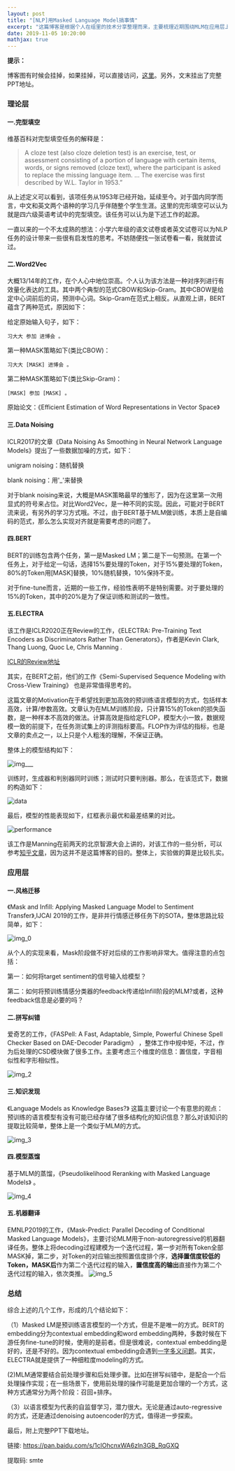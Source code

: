 ```yaml
---
layout: post
title: "[NLP]用Masked Language Model搞事情"
excerpt: "这篇博客是根据个人在组里的技术分享整理而来，主要梳理近期围绕MLM在应用层上的一些工作。比如，可以用于情感迁移，中文纠错，知识发现等。"
date: 2019-11-05 10:20:00
mathjax: true
---
```


**提示：**

博客图有时候会挂掉，如果挂掉，可以直接访问，[这里](https://github.com/zhpmatrix/zhpmatrix.github.io/blob/master/_posts/2019-11-05-mlm.md)。另外，文末挂出了完整PPT地址。


### 理论层

#### 一.完型填空

维基百科对完型填空任务的解释是：

>A cloze test (also cloze deletion test) is an exercise, test, or assessment consisting of a portion of language with certain items, words, or signs removed (cloze text), where the participant is asked to replace the missing language item. … The exercise was first described by W.L. Taylor in 1953.”

从上述定义可以看到，该项任务从1953年已经开始，延续至今。对于国内同学而言，中文和英文两个语种的学习几乎伴随整个学生生涯。这里的完形填空可以认为就是四六级英语考试中的完型填空。该任务可以认为是下述工作的起源。

一直以来的一个不太成熟的想法：小学六年级的语文试卷或者英文试卷可以为NLP任务的设计带来一些很有启发性的思考。不妨随便找一张试卷看一看，我就尝试过。

#### 二.Word2Vec

大概13/14年的工作，在个人心中地位崇高。个人认为该方法是一种对序列进行有效量化表达的工具。其中两个典型的范式CBOW和Skip-Gram。其中CBOW是给定中心词前后的词，预测中心词。Skip-Gram在范式上相反。从直观上讲，BERT蕴含了两种范式，原因如下：

给定原始输入句子，如下：

	习大大 参加 进博会 。

第一种MASK策略如下(类比CBOW)：

	习大大 [MASK] 进博会 。

第二种MASK策略如下(类比Skip-Gram)：

	[MASK] 参加 [MASK] 。

原始论文：《Efficient Estimation of Word Representations in Vector Space》

#### 三.Data Noising

ICLR2017的文章《Data Noising As Smoothing in Neural Network Language Models》提出了一些数据加噪的方式，如下：

unigram noising：随机替换

blank noising：用'_'来替换

对于blank noising来说，大概是MASK策略最早的雏形了，因为在这里第一次用显式的符号来占位。对比Word2Vec，是一种不同的实现。因此，可能对于BERT流来说，有另外的学习方式哦。不过，由于BERT基于MLM做训练，本质上是自编码的范式，那么怎么实现对齐就是需要考虑的问题了。

#### 四.BERT

BERT的训练包含两个任务，第一是Masked LM；第二是下一句预测。在第一个任务上，对于给定一句话，选择15%要处理的Token，对于15%要处理的Token，80%的Token用[MASK]替换，10%随机替换，10%保持不变。

对于fine-tune而言，近期的一些工作，经验性表明不是特别需要。对于要处理的15%的Token，其中的20%是为了保证训练和测试的一致性。

#### 五.ELECTRA

该工作是ICLR2020正在Review的工作，《ELECTRA: Pre-Training Text Encoders as Discriminators Rather Than Generators》，作者是Kevin Clark, Thang Luong, Quoc Le, Chris Manning
.

[ICLR的Review地址](https://openreview.net/forum?id=r1xMH1BtvB
)

其实，在BERT之前，他们的工作《Semi-Supervised Sequence Modeling with Cross-View Training》
也是非常值得思考的。

这篇文章的Motivation在于希望找到更加高效的预训练语言模型的方式，包括样本高效，计算/参数高效。文章认为在MLM训练阶段，只计算15%的Token的损失函数，是一种样本不高效的做法。计算高效是指给定FLOP，模型大小一致，数据规模一致的前提下，在任务测试集上的评测指标要高。FLOP作为评估的指标，也是文章的卖点之一，以上只是个人粗浅的理解，不保证正确。

整体上的模型结构如下：

![img___](https://wx1.sinaimg.cn/mw690/aba7d18bly1g8mzvi5ts2j20t507e3zs.jpg)

训练时，生成器和判别器同时训练；测试时只要判别器。那么，在该范式下，数据的构造如下：

![data](https://wx2.sinaimg.cn/mw690/aba7d18bly1g8mzv7fwshj20oc074aaz.jpg)

最后，模型的性能表现如下，红框表示最优和最差结果的对比。

![performance](https://wx4.sinaimg.cn/mw690/aba7d18bly1g8mzvdteeej20v80gp40z.jpg)

该工作是Manning在前两天的北京智源大会上讲的，对该工作的一些分析，可以参考[知乎文章](https://zhuanlan.zhihu.com/p/89763176)，因为这并不是这篇博客的目的。整体上，实验做的算是比较扎实。

### 应用层

#### 一.风格迁移

《Mask and Inﬁll: Applying Masked Language Model to Sentiment Transfer》,IJCAI 2019的工作，是非并行情感迁移任务下的SOTA，整体思路比较简单，如下：

![img_0](https://wx4.sinaimg.cn/mw690/aba7d18bly1g8n075h5ypj20f40ccdhw.jpg)

从个人的实现来看，Mask阶段做不好对后续的工作影响非常大。值得注意的点包括：

第一：如何将target sentiment的信号输入给模型？

第二：如何将预训练情感分类器的feedback传递给Infill阶段的MLM?或者，这种feedback信息是必要的吗？

#### 二.拼写纠错

爱奇艺的工作，《FASPell: A Fast, Adaptable, Simple, Powerful Chinese Spell Checker Based on DAE-Decoder Paradigm》
，整体工作中规中矩，不过，作为后处理的CSD模块做了很多工作。主要考虑三个维度的信息：置信度，字音相似性和字形相似性。

![img_2](https://wx2.sinaimg.cn/mw690/aba7d18bly1g8n07dp2pmj20gb0jotb8.jpg)

#### 三.知识发现

《Language Models as Knowledge Bases?》
这篇主要讨论一个有意思的观点：预训练的语言模型有没有可能已经存储了很多结构化的知识信息？那么对该知识的提取比较简单，整体上是一个类似于MLM的方式。

![img_3](https://wx3.sinaimg.cn/mw690/aba7d18bly1g8n07ho8kij20km0fugoa.jpg)

#### 四.模型蒸馏

基于MLM的蒸馏，《Pseudolikelihood Reranking with Masked Language Models》
。

![img_4](https://wx3.sinaimg.cn/mw690/aba7d18bly1g8n07lj4kqj20y60fqwfr.jpg)

#### 五.机器翻译

EMNLP2019的工作，《Mask-Predict: Parallel Decoding of Conditional Masked Language Models》，主要讨论MLM用于non-autoregressive的机器翻译任务。整体上将decoding过程建模为一个迭代过程，第一步对所有Token全部MASK掉，第二步，对Token的对应输出按照置信度排个序，**选择置信度较低的Token，MASK后**作为第二个迭代过程的输入，**置信度高的输出**直接作为第二个迭代过程的输入，依次类推。
![img_5](https://wx3.sinaimg.cn/mw690/aba7d18bly1g8n079utbij20xf05k763.jpg)

### 总结

综合上述的几个工作，形成的几个结论如下：

（1）Masked LM是预训练语言模型的一个方式，但是不是唯一的方式。BERT的embedding分为contextual embedding和word embedding两种，多数时候在下游任务fine-tune的时候，使用的是前者。但是很难说，contextual embedding是好的，还是不好的。因为contextual embedding会遇到[一字多义问题](https://towardsdatascience.com/visualisation-of-embedding-relations-word2vec-bert-64d695b7f36)。其实，ELECTRA就是提供了一种细粒度modeling的方式。

(2)MLM通常要结合前处理步骤和后处理步骤。比如在拼写纠错中，是配合一个后处理操作实现；在一些场景下，使用前处理的操作可能是更加合理的一个方式，这种方式通常分为两个阶段：召回+排序。

（3）以语言模型为代表的自监督学习，潜力很大。无论是通过auto-regressive的方式，还是通过denoising autoencoder的方式，值得进一步探索。

最后，附上完整PPT下载地址。

链接: https://pan.baidu.com/s/1clOhcnxWA6zln3GB_RqGXQ

提取码: smte








